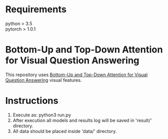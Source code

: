 # Requirements
python > 3.5 <br>
pytorch > 1.0.1 <br>

# Bottom-Up and Top-Down Attention for Visual Question Answering
This repository uses [Bottom-Up and Top-Down Attention for Visual Question Answering](https://openaccess.thecvf.com/content_cvpr_2018/CameraReady/1163.pdf) visual features.

# Instructions
1. Execute as: python3 run.py <br>
2. After execution all models and results log will be saved in 'result/' directory. <br>
3. All data should be placed inside 'data/' directory.

